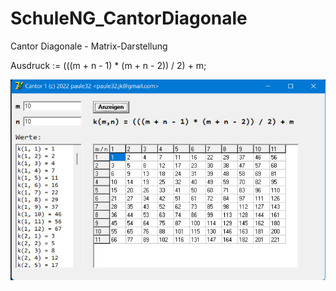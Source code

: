 # SchuleNG_CantorDiagonale
Cantor Diagonale - Matrix-Darstellung

Ausdruck := (((m + n - 1) * (m + n - 2)) / 2) + m;

![Preview](src/screen.png)
